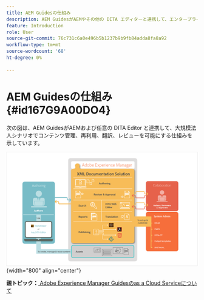 ```yaml
---
title: AEM Guidesの仕組み
description: AEM GuidesがAEMやその他の DITA エディターと連携して、エンタープライズシナリオでのコンテンツ管理、再利用、翻訳、レビューを強化する方法を説明します。
feature: Introduction
role: User
source-git-commit: 76c731c6a0e496b5b1237b9b9fb84adda8fa8a92
workflow-type: tm+mt
source-wordcount: '68'
ht-degree: 0%

---
```


# AEM Guidesの仕組み {#id167G9A00DO4}

次の図は、AEM GuidesがAEMおよび任意の DITA Editor と連携して、大規模法人シナリオでコンテンツ管理、再利用、翻訳、レビューを可能にする仕組みを示しています。

![](images/xml-add-on-how-it-works.png){width="800" align="center"}


**親トピック：**[ Adobe Experience Manager Guidesのas a Cloud Serviceについて ](intro.md)

